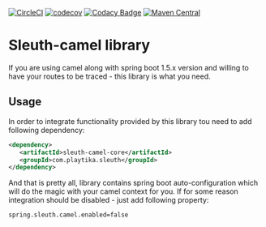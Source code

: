 [![CircleCI](https://circleci.com/gh/Playtika/sleuth-camel/tree/develop.svg?style=shield&circle-token=95c3efe67fa904c07172b23971bff7ffbff8798b)](https://circleci.com/gh/Playtika/sleuth-camel/tree/develop)
[![codecov](https://codecov.io/gh/Playtika/sleuth-camel/branch/develop/graph/badge.svg)](https://codecov.io/gh/Playtika/sleuth-camel)
[![Codacy Badge](https://api.codacy.com/project/badge/Grade/65b4c1b566844db99f3fc569a57ad36d)](https://www.codacy.com/app/PlaytikaGithub/sleuth-camel?utm_source=github.com&amp;utm_medium=referral&amp;utm_content=Playtika/sleuth-camel&amp;utm_campaign=Badge_Grade)
[![Maven Central](https://maven-badges.herokuapp.com/maven-central/com.playtika.sleuth/sleuth-camel/badge.svg)](https://maven-badges.herokuapp.com/maven-central/com.playtika.sleuth/sleuth-camel)








# Sleuth-camel library
If you are using camel along with spring boot 1.5.x version and willing to have your routes to be traced - this library is what you need.

## Usage
In order to integrate functionality provided by this library tou need to add following dependency:

```xml
<dependency>
   <artifactId>sleuth-camel-core</artifactId>
   <groupId>com.playtika.sleuth</groupId>
</dependency>
```
And that is pretty all, library contains spring boot auto-configuration which will do the magic with your camel context for you.
If for some reason integration should be disabled - just add following property:
```properties
spring.sleuth.camel.enabled=false
```